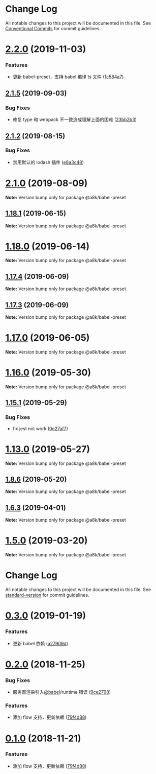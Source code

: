 # Change Log

All notable changes to this project will be documented in this file.
See [Conventional Commits](https://conventionalcommits.org) for commit guidelines.

# [2.2.0](https://github.com/hxfdarling/a8k/compare/v2.1.9...v2.2.0) (2019-11-03)

### Features

- 更新 babel-preset，支持 babel 编译 ts 文件 ([1c584a7](https://github.com/hxfdarling/a8k/commit/1c584a75bdba0ab800a2ee12a516c71d13d6e497))

## [2.1.5](https://github.com/hxfdarling/a8k/compare/v2.1.4...v2.1.5) (2019-09-03)

### Bug Fixes

- 修复 type 和 webpack 不一致造成理解上面的困难 ([23bb2b3](https://github.com/hxfdarling/a8k/commit/23bb2b3))

## [2.1.2](https://github.com/hxfdarling/a8k/compare/v2.1.1...v2.1.2) (2019-08-15)

### Bug Fixes

- 禁用默认的 lodash 插件 ([e8a3c48](https://github.com/hxfdarling/a8k/commit/e8a3c48))

# [2.1.0](https://github.com/hxfdarling/a8k/compare/v2.0.0...v2.1.0) (2019-08-09)

**Note:** Version bump only for package @a8k/babel-preset

## [1.18.1](https://github.com/hxfdarling/a8k/compare/v1.18.0...v1.18.1) (2019-06-15)

**Note:** Version bump only for package @a8k/babel-preset

# [1.18.0](https://github.com/hxfdarling/a8k/compare/v1.17.4...v1.18.0) (2019-06-14)

**Note:** Version bump only for package @a8k/babel-preset

## [1.17.4](https://github.com/hxfdarling/a8k/compare/v1.17.3...v1.17.4) (2019-06-09)

**Note:** Version bump only for package @a8k/babel-preset

## [1.17.3](https://github.com/hxfdarling/a8k/compare/v1.17.3-alpha.0...v1.17.3) (2019-06-09)

**Note:** Version bump only for package @a8k/babel-preset

# [1.17.0](https://github.com/hxfdarling/a8k/compare/v1.16.0...v1.17.0) (2019-06-05)

**Note:** Version bump only for package @a8k/babel-preset

# [1.16.0](https://github.com/hxfdarling/a8k/compare/v1.15.3...v1.16.0) (2019-05-30)

**Note:** Version bump only for package @a8k/babel-preset

## [1.15.1](https://github.com/hxfdarling/a8k/compare/v1.15.0...v1.15.1) (2019-05-29)

### Bug Fixes

- fix jest not work ([0e27af7](https://github.com/hxfdarling/a8k/commit/0e27af7))

# [1.13.0](https://github.com/hxfdarling/a8k/compare/v1.12.4...v1.13.0) (2019-05-27)

**Note:** Version bump only for package @a8k/babel-preset

## [1.8.6](https://github.com/hxfdarling/a8k/compare/v1.8.5...v1.8.6) (2019-05-20)

**Note:** Version bump only for package @a8k/babel-preset

## [1.6.3](https://github.com/hxfdarling/a8k/compare/v1.6.2...v1.6.3) (2019-04-01)

**Note:** Version bump only for package @a8k/babel-preset

# [1.5.0](https://github.com/hxfdarling/a8k/compare/v1.4.2...v1.5.0) (2019-03-20)

**Note:** Version bump only for package @a8k/babel-preset

# Change Log

All notable changes to this project will be documented in this file. See [standard-version](https://github.com/conventional-changelog/standard-version) for commit guidelines.

<a name="0.3.0"></a>

# [0.3.0](https://github.com/hxfdarling/babel-preset-imt/compare/v0.2.0...v0.3.0) (2019-01-19)

### Features

- 更新 babel 依赖 ([a27909d](https://github.com/hxfdarling/babel-preset-imt/commit/a27909d))

<a name="0.2.0"></a>

# [0.2.0](https://github.com/hxfdarling/babel-preset-imt/compare/v0.0.5...v0.2.0) (2018-11-25)

### Bug Fixes

- 服务器渲染引入[@babel](https://github.com/babel)/runtime 错误 ([9ce2798](https://github.com/hxfdarling/babel-preset-imt/commit/9ce2798))

### Features

- 添加 flow 支持，更新依赖 ([79f4d88](https://github.com/hxfdarling/babel-preset-imt/commit/79f4d88))

<a name="0.1.0"></a>

# [0.1.0](https://github.com/hxfdarling/babel-preset-imt/compare/v0.0.3...v0.1.0) (2018-11-21)

### Features

- 添加 flow 支持，更新依赖 ([79f4d88](https://github.com/hxfdarling/babel-preset-imt/commit/79f4d88))
